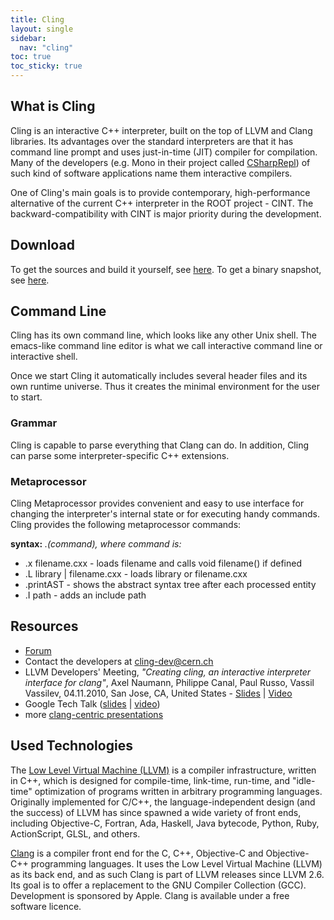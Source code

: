 ```yaml
---
title: Cling
layout: single
sidebar:
  nav: "cling"
toc: true
toc_sticky: true
---
```


## What is Cling

Cling is an interactive C++ interpreter, built on the top of LLVM and Clang libraries.
Its advantages over the standard interpreters are that it has command line prompt and uses
just-in-time (JIT) compiler for compilation. Many of the developers (e.g. Mono in their
project called <a href="http://www.mono-project.com/CsharpRepl">CSharpRepl</a>) of such
kind of software applications name them interactive compilers.

One of Cling's main goals is to provide contemporary, high-performance alternative of the
current C++ interpreter in the ROOT project - CINT. The backward-compatibility with CINT is
major priority during the development.

## Download

To get the sources and build it yourself, see <a href="http://root.cern.ch/d/drupal/content/cling-build-instructions">here</a>.
To get a binary snapshot, see <a href="https://root.cern.ch/d/download/cling//">here</a>.

## Command Line

Cling has its own command line, which looks like any other Unix shell. The emacs-like
command line editor is what we call interactive command line or interactive shell.

Once we start Cling it automatically includes several header files and its own runtime
universe. Thus it creates the minimal environment for the user to start.

### Grammar

Cling is capable to parse everything that Clang can do. In addition, Cling can parse some
interpreter-specific C++ extensions.

### Metaprocessor

Cling Metaprocessor provides convenient and easy to use interface for changing the
interpreter's internal state or for executing handy commands. Cling provides the following metaprocessor commands:

**syntax:** _.(command), where command is:_

<ul>
  <li> .x filename.cxx - loads filename and calls void filename() if defined</li>
  <li> .L library | filename.cxx - loads library or filename.cxx</li>
  <li> .printAST - shows the abstract syntax tree after each processed entity</li>
  <li> .I path - adds an include path</li>
</ul>

## Resources

<ul>
  <li> <a href="http://root.cern.ch/phpBB3/viewforum.php?f=21">Forum</a></li>
  <li> Contact the developers at <a href="mailto:cling-dev@cern.ch">cling-dev@cern.ch</a></li>
  <li> LLVM Developers' Meeting, <i>"Creating cling, an interactive interpreter interface for clang"</i>, Axel Naumann, Philippe Canal, Paul Russo, Vassil Vassilev, 04.11.2010, San Jose, CA, United States - <a href="http://llvm.org/devmtg/2010-11/Naumann-Cling.pdf">Slides</a> | <a href="http://llvm.org/devmtg/2010-11/videos/Naumann_Cling-desktop.mp4">Video</a></li>
  <li> Google Tech Talk (<a href="sites/d35c7d8c.web.cern.ch/files/AxelNaumann-cling-GoogleTech_0.pdf">slides</a> | <a href="http://www.youtube.com/watch?v=f9Xfh8pv3Fs">video</a>)</li>
  <li> more <a href="https://github.com/root-mirror/cling/tree/master/www/docs/talks">clang-centric presentations</a></li>
</ul>

## Used Technologies

The <a href="http://llvm.org/">Low Level Virtual Machine (LLVM)</a> is a compiler infrastructure, written in C++, which is designed for compile-time, link-time, run-time, and "idle-time" optimization of programs written in arbitrary programming languages. Originally implemented for C/C++, the language-independent design (and the success) of LLVM has since spawned a wide variety of front ends, including Objective-C, Fortran, Ada, Haskell, Java bytecode, Python, Ruby, ActionScript, GLSL, and others.

<a href="http://clang.llvm.org/">Clang</a> is a compiler front end for the C, C++,
Objective-C and Objective-C++ programming languages. It uses the Low Level Virtual Machine
(LLVM) as its back end, and as such Clang is part of LLVM releases since LLVM 2.6. Its goal
is to offer a replacement to the GNU Compiler Collection (GCC). Development is sponsored by
Apple. Clang is available under a free software licence.


